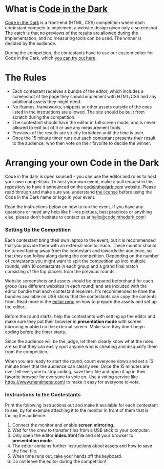 # What is [Code in the Dark](http://codeinthedark.com)
[Code in the Dark](http://codeinthedark.com) is a front-end (HTML, CSS) competition where each contestant compete to implement a website design given only a screenshot. The catch is that no previews of the results are allowed during the implementation, and no measuring tools can be used. The winner is decided by the audience.

During the competition, the contestants have to use our custom editor for Code in the Dark, which [you can try out here](http://codeinthedark.com/editor).

# The Rules
* Each contestant receives a bundle of the editor, which includes a screenshot of the page they should implement with HTML/CSS and any additional assets they might need.
* No iframes, frameworks, snippets or other assets outside of the ones listed in the instructions are allowed. The site should be built from scratch during the competition.
* The contestant should have the editor in full screen mode, and is never allowed to exit out of it or use any measurement tools.
* Previews of the results are strictly forbidden until the time is over.
* Once the 15 minute timer runs out each contestant presents their result to the audience, who then vote on their favorite to decide the winner.

# Arranging your own Code in the Dark
Code in the dark is open sourced - you can use the editor and rules to host your own competition. To host your own event, make a pull request in this repository to have it announced on the [codeinthedark.com](http://codeinthedark.com) website. Please read through and make sure you understand [the license](https://github.com/codeinthedark/codeinthedark.github.io/blob/master/LICENSE) before using the Code in the Dark name or logo in your event.

Read the instructions below on how to run the event. If you have any questions or need any help like hi-res pictues, best practices or anything else, please don't hesitate to contact us at hello@codeinthedark.com!

### Setting Up the Competition
Each contestant bring their own laptop to the event, but it is recommended that you provide them with an external monitor each. These monitor should be turned facing away from the contestant and towards the audience, so that they can follow along during the competition. 
Depending on the number of contestants you might want to split the competition up into multiple rounds, with 10 contestants in each group and a grand final match consisting of the top placers from the previous rounds.

Website screenshots and assets should be prepared beforehand for each group (use different websites in each round) and are included with the editor bundle that each contestant receives. It's recommended to have the bundles available on USB sticks that the contestants can copy the contents from. Read more in the [editor repo](https://github.com/codeinthedark/editor) on how to prepare the assets and set up the editor.

Before the round starts, help the contestants with setting up the editor and make sure they put their browser in **presentation mode** with screen mirroring enabled on the external screen. Make sure they don't begin coding before the timer starts.

Since the audience will be the judge, let them clearly know what the rules are so that they can easily spot anyone who is cheating and disqualify them from the competition.

When you are ready to start the round, count everyone down and set a 15 minute timer that the audience can clearly see. Once the 15 minutes are over tell everyone to stop coding, save their file and open it up in their favorite browser for everyone to vote on. Use a voting service like https://www.mentimeter.com/ to make it easy for everyone to vote.

### Instructions to the Contestants
Print the following instructions out and make it available for each contestant to see, by for example attaching it to the monitor in front of them that is facing the audience.

1. Connect the monitor and enable **screen mirroring**.
1. Wait for the crew to transfer files from a USB stick to your computer.
1. Only open the editor **index.html** file and set your browser to **presentation mode**.
1. The editor contains further instructions about assets and how to save the final file.
1. When time runs out, take your hands off the keyboard.
1. Do not leave the editor during the competition!

